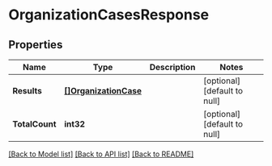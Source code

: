 # OrganizationCasesResponse

## Properties
Name | Type | Description | Notes
------------ | ------------- | ------------- | -------------
**Results** | [**[]OrganizationCase**](OrganizationCase.md) |  | [optional] [default to null]
**TotalCount** | **int32** |  | [optional] [default to null]

[[Back to Model list]](../README.md#documentation-for-models) [[Back to API list]](../README.md#documentation-for-api-endpoints) [[Back to README]](../README.md)


